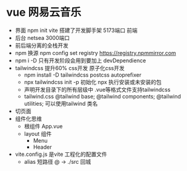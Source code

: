 # vue 网易云音乐

- 界面
    npm init vite 搭建了开发脚手架
    5173端口 前端
- 后台
    netsea 
    3000端口 
- 前后端分离的全栈开发
- npm 换源 
    npm config set registry https://registry.npmmirror.com
- npm i -D 只有开发阶段会用到要加上 devDependience 
- tailwindcss  提升60% css开发 原子化css开发
    - npm install -D tailwindcss postcss autoprefixer
    -  npx tailwindcss init -p 初始化
        npx 执行安装或未安装的包
    - 声明开发目录下的所有层级中 .vue等格式文件支持tailwindcss
    - tailwind.css
        @tailwind base;
        @tailwind components;
        @tailwind utilities;
        可以使用tailwind 类名
- 切页面
- 组件化思维
    - 根组件 App.vue
    - layout 组件
        - Menu
        - Header
- vite.config.js 是vite 工程化的配置文件
    - alias 短路径
        @ -> ./src 回城 
    